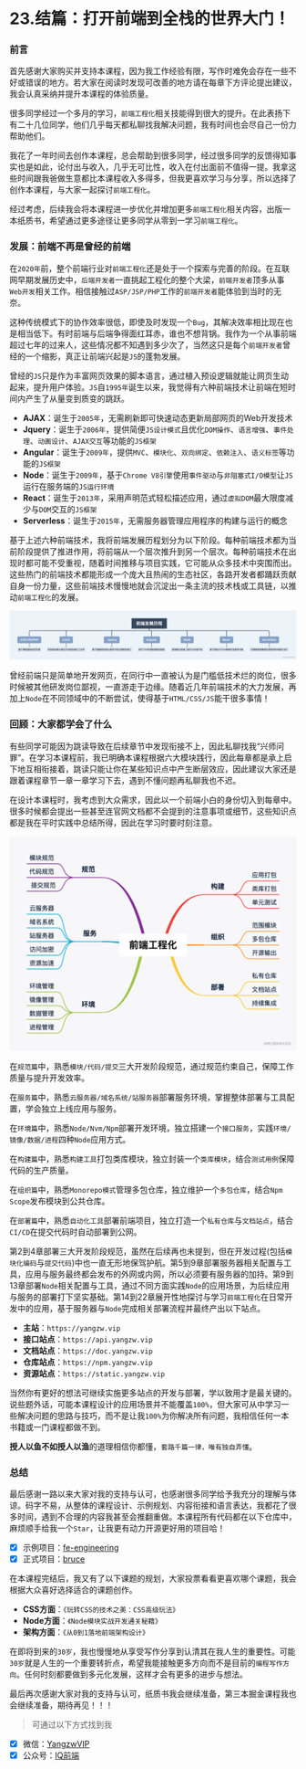 # 23.结篇：打开前端到全栈的世界大门！

### 前言

首先感谢大家购买并支持本课程，因为我工作经验有限，写作时难免会存在一些不好或错误的地方。若大家在阅读时发现可改善的地方请在每章下方评论提出建议，我会认真采纳并提升本课程的体验质量。

很多同学经过一个多月的学习，`前端工程化`相关技能得到很大的提升。在此表扬下有二十几位同学，他们几乎每天都私聊找我解决问题，我有时间也会尽自己一份力帮助他们。

我花了一年时间去创作本课程，总会帮助到很多同学，经过很多同学的反馈得知事实也是如此，论付出与收入，几乎无可比性，收入在付出面前不值得一提。我拿这些时间跟我爸做生意都比本课程收入多得多，但我更喜欢学习与分享，所以选择了创作本课程，与大家一起探讨`前端工程化`。

经过考虑，后续我会将本课程进一步优化并增加更多`前端工程化`相关内容，出版一本纸质书，希望通过更多途径让更多同学从零到一学习`前端工程化`。

### 发展：前端不再是曾经的前端

在`2020年`前，整个前端行业对`前端工程化`还是处于一个探索与完善的阶段。在互联网早期发展历史中，`后端开发者`一直挑起工程化的整个大梁，`前端开发者`顶多从事`Web开发`相关工作。相信接触过`ASP/JSP/PHP`工作的`前端开发者`能体验到当时的无奈。

这种传统模式下的协作效率很低，即使及时发现一个`Bug`，其解决效率相比现在也是相当低下。有时前端与后端争得面红耳赤，谁也不想背锅。我作为一个从事前端超过七年的过来人，这些情况都不知遇到多少次了，当然这只是每个`前端开发者`曾经的一个缩影，真正让前端兴起是`JS`的蓬勃发展。

曾经的`JS`只是作为丰富网页效果的脚本语言，通过植入预设逻辑就能让网页生动起来，提升用户体验。`JS`自`1995年`诞生以来，我觉得有六种前端技术让前端在短时间内产生了从量变到质变的跳跃。

- **AJAX**：诞生于`2005年`，无需刷新即可快速动态更新局部网页的Web开发技术
- **Jquery**：诞生于`2006年`，提供简便`JS设计模式`且优化`DOM操作`、`语言增强`、`事件处理`、`动画设计`、`AJAX交互`等功能的`JS框架`
- **Angular**：诞生于`2009年`，提供`MVC`、`模块化`、`双向绑定`、`依赖注入`、`语义标签`等功能的`JS框架`
- **Node**：诞生于`2009年`，基于`Chrome V8引擎`使用`事件驱动`与`非阻塞式I/O模型`让`JS`运行在服务端的`JS运行环境`
- **React**：诞生于`2013年`，采用声明范式轻松描述应用，通过`虚拟DOM`最大限度减少与`DOM`交互的`JS框架`
- **Serverless**：诞生于`2015年`，无需服务器管理应用程序的构建与运行的概念

基于上述六种前端技术，我将前端发展历程划分为以下阶段。每种前端技术都为当前阶段提供了推进作用，将前端从一个层次推升到另一个层次。每种前端技术在出现时都可能不受重视，随着时间推移与项目实践，它可能从众多技术中突围而出。这些热门的前端技术都能形成一个庞大且热闹的生态社区，各路开发者都踊跃贡献自身一份力量，这些前端技术慢慢地就会沉淀出一条主流的技术栈或工具链，以推动`前端工程化`的发展。

![前端发展历程](./images/6916ebbc8dcf43249c6cf4de8a286e0e~tplv-k3u1fbpfcp-watermark.png)

曾经前端只是简单地开发网页，在同行中一直被认为是门槛低技术烂的岗位，很多时候被其他研发岗位鄙视，一直游走于边缘。随着近几年前端技术的大力发展，再加上`Node`在不同领域中的不断尝试，使得基于`HTML/CSS/JS`能干很多事情！

### 回顾：大家都学会了什么

有些同学可能因为跳读导致在后续章节中发现衔接不上，因此私聊找我“兴师问罪”。在学习本课程前，我已明确本课程根据六大模块践行，因此每章都是承上启下地互相衔接着，跳读只能让你在某些知识点中产生断层效应，因此建议大家还是跟着课程章节一章一章学习下去，遇到不懂问题再私聊我也不迟。

在设计本课程时，我考虑到大众需求，因此以一个前端小白的身份切入到每章中。很多时候都会提出一些甚至连官网文档都不会提到的注意事项或细节，这些知识点都是我在平时实践中总结所得，因此在学习时要时刻注意。

![前端工程化](./images/1d62b9a148e14be298cad627cac1de6b~tplv-k3u1fbpfcp-watermark.png)

在`规范篇`中，熟悉`模块/代码/提交`三大开发阶段规范，通过规范约束自己，保障工作质量与提升开发效率。

在`服务篇`中，熟悉`云服务器/域名系统/站服务器`部署服务环境，掌握整体部署与工具配置，学会独立上线应用与服务。

在`环境篇`中，熟悉`Node/Nvm/Npm`部署开发环境，独立搭建一个`接口服务`，实践`环境/镜像/数据/进程`四种`Node`应用方式。

在`构建篇`中，熟悉`构建工具`打包类库模块，独立封装一个`类库模块`，结合`测试用例`保障代码的生产质量。

在`组织篇`中，熟悉`Monorepo模式`管理多包仓库，独立维护一个`多包仓库`，结合`Npm Scope`发布模块到公共仓库。

在`部署篇`中，熟悉`自动化工具`部署前端项目，独立打造一个`私有仓库`与`文档站点`，结合`CI/CD`在提交代码时自动部署到公网。

第2到4章部署三大开发阶段规范，虽然在后续再也未提到，但在开发过程(包括`模块化编码`与`提交代码`)中也一直无形地保驾护航。第5到9章部署服务器相关配置与工具，应用与服务最终都会发布的外网或内网，所以必须要有服务器的加持。第9到13章部署`Node`相关配置与工具，通过不同方面实践`Node`的应用场景，为后续应用与服务的部署打下坚实基础。第14到22章展开性地探讨与学习`前端工程化`在日常开发中的应用，基于服务器与`Node`完成相关部署流程并最终产出以下站点。

- **主站**：`https://yangzw.vip`
- **接口站点**：`https://api.yangzw.vip`
- **文档站点**：`https://doc.yangzw.vip`
- **仓库站点**：`https://npm.yangzw.vip`
- **资源站点**：`https://static.yangzw.vip`

当然你有更好的想法可继续实施更多站点的开发与部署，学以致用才是最关键的。说些题外话，可能本课程设计的应用场景并不能覆盖`100%`，但大家可从中学习一些解决问题的思路与技巧，而不是让我`100%`为你解决所有问题，我相信任何一本书籍或一门课程都做不到。

**授人以鱼不如授人以渔**的道理相信你都懂，`套路千篇一律，唯有独自弄懂`。

### 总结

最后感谢一路以来大家对我的支持与认可，也感谢很多同学给予我充分的理解与体谅。码字不易，从整体的课程设计、示例规划、内容衔接和语言表达，我都花了很多时间，遇到不合理的内容我甚至会推翻重做。本课程所有代码都在以下仓库中，麻烦顺手给我一个`Star`，让我更有动力开源更好用的项目哈！

- [x] 示例项目：[fe-engineering](https://github.com/JowayYoung/fe-engineering)
- [x] 正式项目：[bruce](https://github.com/JowayYoung/bruce)

在本课程完结后，我又有了以下课题的规划，大家投票看看更喜欢哪个课题，我会根据大众喜好选择适合的课题创作。

- **CSS方面**：`《玩转CSS的技术之美：CSS高级玩法》`
- **Node方面**：`《Node模块实战开发通关秘籍》`
- **架构方面**：`《从0到1落地前端架构设计》`

在即将到来的`30岁`，我也慢慢地从享受写作分享到认清其在我人生的重要性。可能`30岁`就是人生的一个重要转折点，希望我能接触更多方向而不是目前的`编程写作方向`。任何时刻都要做到多元化发展，这样才会有更多的进步与想法。

最后再次感谢大家对我的支持与认可，纸质书我会继续准备，第三本掘金课程我也会继续准备，期待再见！！！

> 可通过以下方式找到我

- [x] 微信：[YangzwVIP](https://p6-juejin.byteimg.com/tos-cn-i-k3u1fbpfcp/dbc4dacb529443da949ed54fb3704d4a~tplv-k3u1fbpfcp-watermark.image)
- [x] 公众号：[IQ前端](https://p6-juejin.byteimg.com/tos-cn-i-k3u1fbpfcp/366163a725824f56a4e43733a80f9ccf~tplv-k3u1fbpfcp-watermark.image)